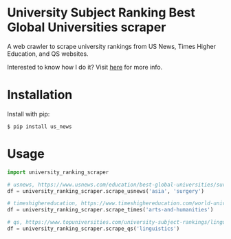 # University Subject Ranking Best Global Universities scraper
A web crawler to scrape university rankings from US News, Times Higher Education, and QS websites.

Interested to know how I do it? Visit [here](https://towardsdatascience.com/how-to-build-a-simple-web-crawler-66082fc82470) for more info.

# Installation
Install with pip:

`$ pip install us_news`

# Usage

```Python
import university_ranking_scraper

# usnews, https://www.usnews.com/education/best-global-universities/surgery?region=asia
df = university_ranking_scraper.scrape_usnews('asia', 'surgery')

# timeshighereducation, https://www.timeshighereducation.com/world-university-rankings/2025/subject-ranking/arts-and-humanities
df = university_ranking_scraper.scrape_times('arts-and-humanities')

# qs, https://www.topuniversities.com/university-subject-rankings/linguistics
df = university_ranking_scraper.scrape_qs('linguistics')
```



